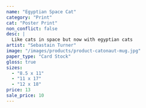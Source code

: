 ```yaml
---
name: "Egyptian Space Cat"
category: "Print"
cat: "Poster Print"
non_conflict: false
desc: |
  Like cats in space but now with egyptian cats
artist: "Sebastain Turner"
image: "/images/products/product-catonaut-mug.jpg"
paper_type: "Card Stock"
gloss: true
sizes:
  - "8.5 x 11"
  - "11 x 17"
  - "12 x 18"
price: 13
sale_price: 10
---
```

